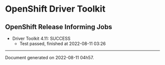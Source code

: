 
OpenShift Driver Toolkit
========================

OpenShift Release Informing Jobs
--------------------------------



* Driver Toolkit 4.11: SUCCESS
  - Test passed, finished at 2022-08-11 03:26






---
Document generated on 2022-08-11 04h57.
